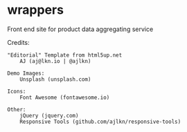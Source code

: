 # wrappers
Front end site for product data aggregating service

Credits:

    "Editorial" Template from html5up.net
        AJ (aj@lkn.io | @ajlkn)

	Demo Images:
		Unsplash (unsplash.com)

	Icons:
		Font Awesome (fontawesome.io)

	Other:
		jQuery (jquery.com)
		Responsive Tools (github.com/ajlkn/responsive-tools)